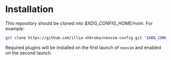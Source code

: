 # Installation

This repository should be cloned into *$XDG_CONFIG_HOME/nvim*. For example:

```sh
git clone https://github.com/illia-shkroba/neovim-config.git "$XDG_CONFIG_HOME/nvim"
```

Required plugins will be installed on the first launch of `neovim` and enabled on the second launch.
